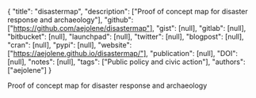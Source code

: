 {
  "title": "disastermap",
  "description": ["Proof of concept map for disaster response and archaeology"],
  "github": ["https://github.com/aejolene/disastermap"],
  "gist": [null],
  "gitlab": [null],
  "bitbucket": [null],
  "launchpad": [null],
  "twitter": [null],
  "blogpost": [null],
  "cran": [null],
  "pypi": [null],
  "website": ["https://aejolene.github.io/disastermap/"],
  "publication": [null],
  "DOI": [null],
  "notes": [null],
  "tags": ["Public policy and civic action"],
  "authors": ["aejolene"]
}

<!-- Generated by csv2md.R – do not edit by hand -->

Proof of concept map for disaster response and archaeology